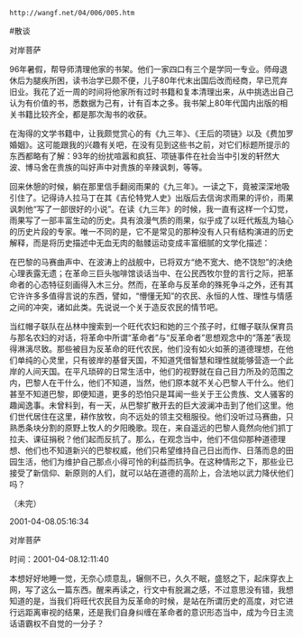 `http://wangf.net/04/006/005.htm`

#散谈

对岸菩萨

96年暑假，帮导师清理他家的书架。他们一家四口有三个是学同一专业。师母退休后为腿疾所困，读书治学已颇不便，儿子80年代末出国后改而经商，早已荒弃旧业。我花了近一周的时间将他家所有过时书籍和复本清理出来，从中挑选出自己认为有价值的书，悉数据为己有，计有百本之多。我书架上80年代国内出版的相关书籍比较齐全，都是那次淘书的收获。

在淘得的文学书籍中，让我颇觉赏心的有《九三年》、《王后的项链》以及《费加罗婚姻》。这可能跟我的兴趣有关吧，在没有见到这些书之前，对它们标题所提示的东西都略有了解：93年的纷扰喧嚣和疯狂、项链事件在社会当中引发的轩然大波、博马舍在贵族的叫好声中对贵族的辛辣讽刺，等等。

回来休憩的时候，躺在那里信手翻阅雨果的《九三年》。一读之下，竟被深深地吸引住了。记得诗人拉马丁在其《吉伦特党人史》出版后去信询求雨果的评价，雨果讽刺他“写了一部很好的小说”。在读《九三年》的时候，我一直有这样一个幻觉，雨果写了一部丰富生动的历史。具有浪漫气质的雨果，似乎成了以旺代叛乱为轴心的历史片段的专家。唯一不同的是，它不是常见的那种没有人只有结构演进的历史解释，而是将历史描述中无血无肉的骷髅运动变成丰富细腻的文学化描述：

在巴黎的马赛曲声中、在波涛上的战舰中，已将双方“绝不宽大、绝不饶恕”的决绝心理表露无遗；在革命三巨头咖啡馆谈话当中、在公民西牧尔登的言行之际，把革命者的心态特征刻画得入木三分。然而，在革命与反革命的殊死争斗之外，还有其它许许多多值得言说的东西，譬如，“懵懂无知”的农民、永恒的人性、理性与情感之间的冲突，诸如此类。先说说一个关于造反农民的情节吧。

当红帽子联队在丛林中搜索到一个旺代农妇和她的三个孩子时，红帽子联队保育员与那名农妇的对话，将革命中所谓“革命者”与“反革命者”思想观念中的“落差”表现得淋漓尽致。那些被目为反革命的旺代农民，他们没有如火如荼的道德理想，在他们单纯的心灵里，只有彼岸的基督天国，不知道凭借智慧和理性就能够营造一个此岸的人间天国。在平凡琐碎的日常生活中，他们的视野就在自己目力所及的范围之内，巴黎人在干什么，他们不知道，当然，他们原本就不关心巴黎人干什么。他们甚至不知道巴黎，即便知道，更多的恐怕只是耳闻一些关于王公贵族、文人骚客的趣闻逸事。未曾料到，有一天，从巴黎扩散开去的巨大波澜冲击到了他们这里。他们世代居住在这里，耕作放牧，向不远处的领主交租服役。他们没听过马赛曲，只熟悉条块分割的原野上牧人的夕阳晚歌。现在，来自遥远的巴黎人竟然向他们抓丁拉夫、课征捐税？他们起而反抗了。那么，在观念当中，他们不信仰那种道德理想、他们也不知道新兴的巴黎权威，他们只希望维持自己日出而作、日落而息的田园生活，他们为维护自己那点小得可怜的利益而抗争。在这种情形之下，那些业已接受了新信仰、新原则的人们，就可以站在道德的高阶上，合法地以武力降伏他们吗？

（未完）

2001-04-08.05:16:34 

对岸菩萨

时间：2001-04-08.12:11:40 

本想好好地睡一觉，无奈心烦意乱，辗侧不已，久久不眠，盛怒之下，起床穿衣上网，写了这么一篇东西。醒来再读之，行文中有脱漏之感，不过意思没有错，我想知道的是，当我们将旺代农民目为反革命的时候，是站在所谓历史的高度，对它进行远距离审视的结果，还是我们自身纠缠在革命者的意识形态当中，成为今日主流话语霸权不自觉的一分子？